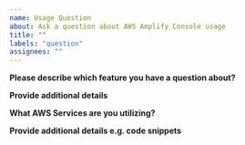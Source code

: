 ```yaml
---
name: Usage Question
about: Ask a question about AWS Amplify Console usage
title: ""
labels: "question"
assignees: ""
---
```


**Please describe which feature you have a question about?**

**Provide additional details**

**What AWS Services are you utilizing?**

**Provide additional details e.g. code snippets**
